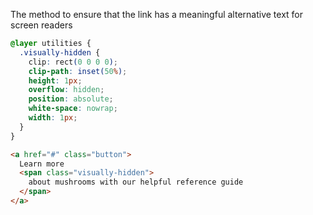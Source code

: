 The method to ensure that the link has a meaningful alternative text for screen readers

```css
@layer utilities {
  .visually-hidden {
    clip: rect(0 0 0 0);
    clip-path: inset(50%);
    height: 1px;
    overflow: hidden;
    position: absolute;
    white-space: nowrap;
    width: 1px;
  }
}
```

```html
<a href="#" class="button">
  Learn more
  <span class="visually-hidden">
    about mushrooms with our helpful reference guide
  </span>
</a>
```
